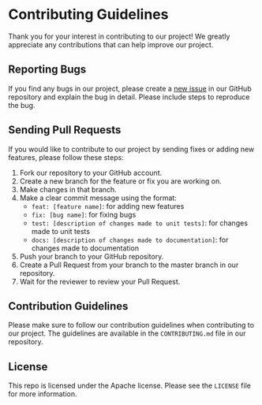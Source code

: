 # Contributing Guidelines

Thank you for your interest in contributing to our project! We greatly appreciate any contributions that can help improve our project.

## Reporting Bugs

If you find any bugs in our project, please create a [new issue](https://github.com/muryp/nvim-conf-lua/issues) in our GitHub repository and explain the bug in detail. Please include steps to reproduce the bug.

## Sending Pull Requests

If you would like to contribute to our project by sending fixes or adding new features, please follow these steps:

1. Fork our repository to your GitHub account.
2. Create a new branch for the feature or fix you are working on.
3. Make changes in that branch.
4. Make a clear commit message using the format:
   * `feat: [feature name]`: for adding new features
   * `fix: [bug name]`: for fixing bugs
   * `test: [description of changes made to unit tests]`: for changes made to unit tests
   * `docs: [description of changes made to documentation]`: for changes made to documentation
5. Push your branch to your GitHub repository.
6. Create a Pull Request from your branch to the master branch in our repository.
7. Wait for the reviewer to review your Pull Request.

## Contribution Guidelines

Please make sure to follow our contribution guidelines when contributing to our project. The guidelines are available in the `CONTRIBUTING.md` file in our repository.

## License

This repo is licensed under the Apache license. Please see the `LICENSE` file for more information.
